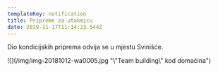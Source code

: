 ```yaml
---
templateKey: notification
title: Pripreme za utakmicu
date: 2019-11-17T11:14:23.544Z
---
```

Dio kondicijskih priprema odvija se u mjestu Svinišće.

![](/img/img-20181012-wa0005.jpg "\\"Team building\\" kod domaćina")